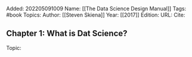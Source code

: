 Added: 202205091009
Name: [[The Data Science Design Manual]]
Tags: #book
Topics: 
Author: [[Steven Skiena]]
Year: [[2017]]
Edition:
URL: 
Cite:

## Chapter 1: What is Dat Science?
Topic: